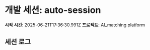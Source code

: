 # 개발 세션: auto-session

**시작 시간**: 2025-06-21T17:36:30.991Z
**프로젝트**: AI_matching platform

## 세션 로그

